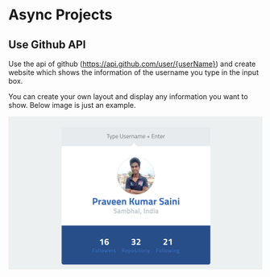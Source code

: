 # Async Projects

## Use Github API
Use the api of github (https://api.github.com/user/{userName}) and create website which shows the information of the username you type in the input box.

You can create your own layout and display any information you want to show. Below image is just an example.


[githubAPI]: ../assets/github.png
![githubAPI]